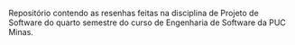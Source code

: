 Repositório contendo as resenhas feitas na disciplina de Projeto de Software do quarto semestre do curso de Engenharia de Software da PUC Minas.
